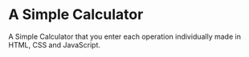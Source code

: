 # A Simple Calculator

A Simple Calculator that you enter each operation individually made in HTML, CSS and JavaScript.